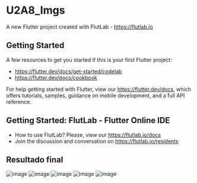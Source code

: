 # U2A8_Imgs

A new Flutter project created with FlutLab - https://flutlab.io

## Getting Started

A few resources to get you started if this is your first Flutter project:

- https://flutter.dev/docs/get-started/codelab
- https://flutter.dev/docs/cookbook

For help getting started with Flutter, view our
https://flutter.dev/docs, which offers tutorials,
samples, guidance on mobile development, and a full API reference.

## Getting Started: FlutLab - Flutter Online IDE

- How to use FlutLab? Please, view our https://flutlab.io/docs
- Join the discussion and conversation on https://flutlab.io/residents

## Resultado final
![image](https://github.com/CobosTrevinoMartinGabriel/U2A8_ImgsPlus0342/assets/143775254/85d7491e-8669-4ea4-a985-edf97d527e2c)
![image](https://github.com/CobosTrevinoMartinGabriel/U2A8_ImgsPlus0342/assets/143775254/afe93083-76ac-4df6-b029-7d628a6744d2)
![image](https://github.com/CobosTrevinoMartinGabriel/U2A8_ImgsPlus0342/assets/143775254/7f37b1e3-d5f7-4363-bf49-ec2d80436027)
![image](https://github.com/CobosTrevinoMartinGabriel/U2A8_ImgsPlus0342/assets/143775254/7dccc470-996b-4d90-b59f-df310a9289f6)
![image](https://github.com/CobosTrevinoMartinGabriel/U2A8_ImgsPlus0342/assets/143775254/c26f5ef8-75ab-4c66-bee8-979d0ef26b64)
